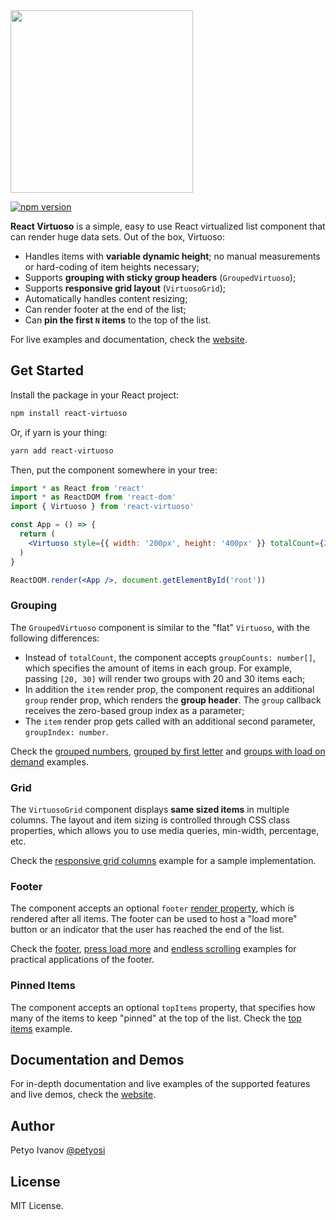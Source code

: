 <img src="https://user-images.githubusercontent.com/13347/57673110-85aab180-7623-11e9-97b4-27bbdcf8cf40.png" width="292">

[![npm version](https://badge.fury.io/js/react-virtuoso.svg)](https://badge.fury.io/js/react-virtuoso)

**React Virtuoso** is a simple, easy to use React virtualized list component that can render huge data sets.
Out of the box, Virtuoso:

- Handles items with **variable dynamic height**; no manual measurements or hard-coding of item heights necessary;
- Supports **grouping with sticky group headers** (`GroupedVirtuoso`);
- Supports **responsive grid layout** (`VirtuosoGrid`);
- Automatically handles content resizing;
- Can render footer at the end of the list;
- Can **pin the first `N` items** to the top of the list.

For live examples and documentation, check the [website](//virtuoso.dev).

## Get Started

Install the package in your React project:

```sh
npm install react-virtuoso
```

Or, if yarn is your thing:

```sh
yarn add react-virtuoso
```

Then, put the component somewhere in your tree:

```jsx
import * as React from 'react'
import * as ReactDOM from 'react-dom'
import { Virtuoso } from 'react-virtuoso'

const App = () => {
  return (
    <Virtuoso style={{ width: '200px', height: '400px' }} totalCount={200} item={index => <div>Item {index}</div>} />
  )
}

ReactDOM.render(<App />, document.getElementById('root'))
```

### Grouping

The `GroupedVirtuoso` component is similar to the "flat" `Virtuoso`, with the following differences:

- Instead of `totalCount`, the component accepts `groupCounts: number[]`, which specifies the amount of items in each group.
  For example, passing `[20, 30]` will render two groups with 20 and 30 items each;
- In addition the `item` render prop, the component requires an additional `group` render prop,
  which renders the **group header**. The `group` callback receives the zero-based group index as a parameter;
- The `item` render prop gets called with an additional second parameter, `groupIndex: number`.

Check the
[grouped numbers](https://virtuoso.dev/grouped-numbers),
[grouped by first letter](https://virtuoso.dev/grouped-by-first-letter) and
[groups with load on demand](https://virtuoso.dev/grouped-with-load-on-demand)
examples.

### Grid

The `VirtuosoGrid` component displays **same sized items** in multiple columns.
The layout and item sizing is controlled through CSS class properties, which allows you to use media queries, min-width, percentage, etc.

Check the [responsive grid columns](https://virtuoso.dev/grid-responsive-columns) example for a sample implementation.

### Footer

The component accepts an optional
`footer` [render property](https://reactjs.org/docs/render-props.html),
which is rendered after all items.
The footer can be used to host a "load more" button
or an indicator that the user has reached the end of the list.

Check the [footer](https://virtuoso.dev/footer), [press load more](https://virtuoso.dev/press-to-load-more) and [endless scrolling](https://virtuoso.dev/endless-scrolling) examples for practical applications of the footer.

### Pinned Items

The component accepts an optional `topItems` property, that specifies
how many of the items to keep "pinned" at the top of the list. Check the [top items](https://virtuoso.dev/top-items) example.

## Documentation and Demos

For in-depth documentation and live examples of the supported features and live demos, check the [website](https://virtuoso.dev).

## Author

Petyo Ivanov [@petyosi](https://twitter.com/petyosi)

## License

MIT License.
